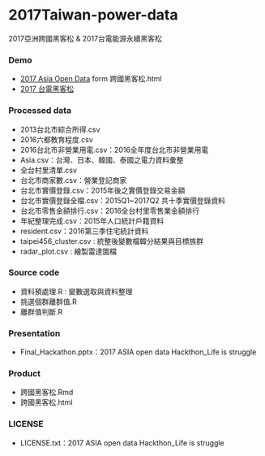 # 2017Taiwan-power-data
2017亞洲跨國黑客松 &amp; 2017台電能源永續黑客松

### Demo
- [2017 Asia Open Data](https://pongponglin.github.io/2017Taiwan-power-data/跨國黑客松.html) form 跨國黑客松.html
- [2017 台電黑客松](https://ert5612p.github.io/taipower/demo.html#cluster)

### Processed data
- 2013台北市綜合所得.csv
- 2016六都教育程度.csv
- 2016台北市非營業用電.csv：2016全年度台北市非營業用電
- Asia.csv：台灣、日本、韓國、泰國之電力資料彙整
- 全台村里清單.csv
- 台北市商家數.csv：營業登記商家
- 台北市實價登錄.csv：2015年後之實價登錄交易金額
- 台北市實價登錄全檔.csv：2015Q1~2017Q2 共十季實價登錄資料
- 台北市零售金額排行.csv：2016全台村里零售業金額排行
- 年紀整理完成.csv：2015年人口統計戶籍資料
- resident.csv：2016第三季住宅統計資料
- taipei456_cluster.csv : 統整後變數檔韓分結果與目標族群
- radar_plot.csv : 繪製雷達圖檔

### Source code
- 資料預處理.R : 變數選取與資料整理
- 挑選個群離群值.R
- 離群值判斷.R

### Presentation
- Final_Hackathon.pptx：2017 ASIA open data Hackthon_Life is struggle

### Product
- 跨國黑客松.Rmd
- 跨國黑客松.html

### LICENSE
- LICENSE.txt：2017 ASIA open data Hackthon_Life is struggle
